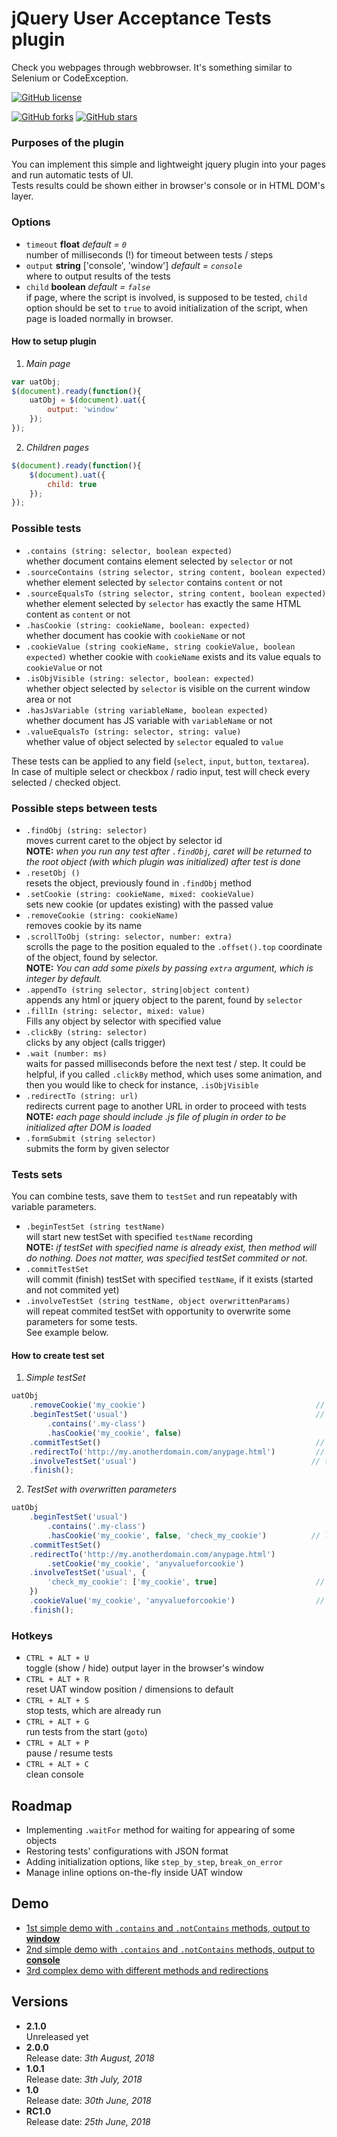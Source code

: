 # jQuery User Acceptance Tests plugin

Check you webpages through webbrowser. It's something similar to Selenium or CodeException.

[![GitHub license](https://img.shields.io/github/license/thewind1984/jquery-uat.svg)](https://github.com/thewind1984/jquery-uat/blob/master/LICENSE)

[![GitHub forks](https://img.shields.io/github/forks/thewind1984/jquery-uat.svg)](https://github.com/thewind1984/jquery-uat/network)
[![GitHub stars](https://img.shields.io/github/stars/thewind1984/jquery-uat.svg)](https://github.com/thewind1984/jquery-uat/stargazers)

### Purposes of the plugin

You can implement this simple and lightweight jquery plugin into your pages and run automatic tests of UI.  
Tests results could be shown either in browser's console or in HTML DOM's layer.

### Options

* `timeout` **float** *default = `0`*  
number of milliseconds (!) for timeout between tests / steps
* `output` **string** ['console', 'window'] *default = `console`*  
where to output results of the tests
* `child` **boolean** *default = `false`*  
if page, where the script is involved, is supposed to be tested, `child` option should be set to `true` to avoid initialization of the script, when page is loaded normally in browser.

#### How to setup plugin

1. *Main page*
```javascript
var uatObj;
$(document).ready(function(){
    uatObj = $(document).uat({
        output: 'window'
    });
});
```
2. *Children pages*
```javascript
$(document).ready(function(){
    $(document).uat({
        child: true
    });
});
```

### Possible tests

* `.contains (string: selector, boolean expected)`  
whether document contains element selected by `selector` or not
* `.sourceContains (string selector, string content, boolean expected)`  
whether element selected by `selector` contains `content` or not
* `.sourceEqualsTo (string selector, string content, boolean expected)`  
whether element selected by `selector` has exactly the same HTML content as `content` or not
* `.hasCookie (string: cookieName, boolean: expected)`  
whether document has cookie with `cookieName` or not
* `.cookieValue (string cookieName, string cookieValue, boolean expected)`
whether cookie with `cookieName` exists and its value equals to `cookieValue` or not
* `.isObjVisible (string: selector, boolean: expected)`  
whether object selected by `selector` is visible on the current window area or not
* `.hasJsVariable (string variableName, boolean expected)`  
whether document has JS variable with `variableName` or not
* `.valueEqualsTo (string: selector, string: value)`  
whether value of object selected by `selector` equaled to `value`  

These tests can be applied to any field (`select`, `input`, `button`, `textarea`).  
In case of multiple select or checkbox / radio input, test will check every selected / checked object.  

### Possible steps between tests

* `.findObj (string: selector)`  
moves current caret to the object by selector id  
**NOTE:** *when you run any test after `.findObj`, caret will be returned to the root object (with which plugin was initialized) after test is done*
* `.resetObj ()`  
resets the object, previously found in `.findObj` method
* `.setCookie (string: cookieName, mixed: cookieValue)`  
sets new cookie (or updates existing) with the passed value
* `.removeCookie (string: cookieName)`  
removes cookie by its name
* `.scrollToObj (string: selector, number: extra)`  
scrolls the page to the position equaled to the `.offset().top` coordinate of the object, found by selector.  
**NOTE:** *You can add some pixels by passing `extra` argument, which is integer by default.*
* `.appendTo (string selector, string|object content)`  
appends any html or jquery object to the parent, found by `selector`
* `.fillIn (string: selector, mixed: value)`  
Fills any object by selector with specified value
* `.clickBy (string: selector)`  
clicks by any object (calls trigger)
* `.wait (number: ms)`  
waits for passed milliseconds before the next test / step. It could be helpful, if you called `.clickBy` method, which uses some animation, and then you would like to check for instance, `.isObjVisible`
* `.redirectTo (string: url)`  
redirects current page to another URL in order to proceed with tests  
**NOTE:** *each page should include .js file of plugin in order to be initialized after DOM is loaded*  
* `.formSubmit (string selector)`  
submits the form by given selector

### Tests sets

You can combine tests, save them to `testSet` and run repeatably with variable parameters.

* `.beginTestSet (string testName)`  
will start new testSet with specified `testName` recording  
**NOTE:** *if testSet with specified name is already exist, then method will do nothing. Does not matter, was specified testSet commited or not.*
* `.commitTestSet`  
will commit (finish) testSet with specified `testName`, if it exists (started and not commited yet)
* `.involveTestSet (string testName, object overwrittenParams)`  
will repeat commited testSet with opportunity to overwrite some parameters for some tests.  
See example below.

#### How to create test set

1. *Simple testSet*  
```javascript
uatObj
    .removeCookie('my_cookie')                                      // remove cookie just to test to be passed
    .beginTestSet('usual')                                          // start record new testSet
        .contains('.my-class')
        .hasCookie('my_cookie', false)
    .commitTestSet()                                                // save testSet
    .redirectTo('http://my.anotherdomain.com/anypage.html')         // goto another page
    .involveTestSet('usual')                                       // this will run 2 tests actually (contains and hasCookie)
    .finish();
```
2. *TestSet with overwritten parameters*
```javascript
uatObj
    .beginTestSet('usual')
        .contains('.my-class')
        .hasCookie('my_cookie', false, 'check_my_cookie')          // label check_my_cookie was added for this test
    .commitTestSet()
    .redirectTo('http://my.anotherdomain.com/anypage.html')
        .setCookie('my_cookie', 'anyvalueforcookie')
    .involveTestSet('usual', {
        'check_my_cookie': ['my_cookie', true]                      // since we set cookie after redirection, it will be existed (expected param should be true, otherwise test will fail)
    })
    .cookieValue('my_cookie', 'anyvalueforcookie')                  // just to check, that cookie has proper value
    .finish();
``` 

### Hotkeys

* `CTRL + ALT + U`  
toggle (show / hide) output layer in the browser's window
* `CTRL + ALT + R`  
reset UAT window position / dimensions to default
* `CTRL + ALT + S`  
stop tests, which are already run
* `CTRL + ALT + G`  
run tests from the start (`goto`)
* `CTRL + ALT + P`  
pause / resume tests
* `CTRL + ALT + C`  
clean console

## Roadmap

* Implementing `.waitFor` method for waiting for appearing of some objects
* Restoring tests' configurations with JSON format
* Adding initialization options, like `step_by_step`, `break_on_error` 
* Manage inline options on-the-fly inside UAT window

## Demo

* [1st simple demo with `.contains` and `.notContains` methods, output to **window**](https://thewind1984.github.io/jquery-uat/demo/01_simple.html)
* [2nd simple demo with `.contains` and `.notContains` methods, output to **console**](https://thewind1984.github.io/jquery-uat/demo/02_simple.html)
* [3rd complex demo with different methods and redirections](https://thewind1984.github.io/jquery-uat/demo/03_simple.html)

## Versions

* **2.1.0**  
Unreleased yet
* **2.0.0**  
Release date: *3th August, 2018*
* **1.0.1**  
Release date: *3th July, 2018*
* **1.0**  
Release date: *30th June, 2018*
* **RC1.0**  
Release date: *25th June, 2018*
